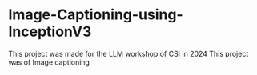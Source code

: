 # Image-Captioning-using-InceptionV3
This project was made for the LLM workshop of CSI in 2024
This project was of Image captioning 
